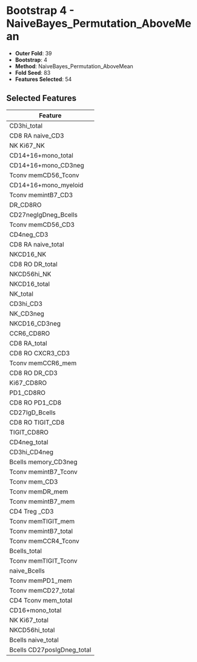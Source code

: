 # Bootstrap 4 - NaiveBayes_Permutation_AboveMean

- **Outer Fold**: 39
- **Bootstrap**: 4
- **Method**: NaiveBayes_Permutation_AboveMean
- **Fold Seed**: 83
- **Features Selected**: 54

## Selected Features

| Feature |
|---------|
| CD3hi_total |
| CD8 RA naive_CD3 |
| NK Ki67_NK |
| CD14+16+mono_total |
| CD14+16+mono_CD3neg |
| Tconv memCD56_Tconv |
| CD14+16+mono_myeloid |
| Tconv memintB7_CD3 |
| DR_CD8RO |
| CD27negIgDneg_Bcells |
| Tconv memCD56_CD3 |
| CD4neg_CD3 |
| CD8 RA naive_total |
| NKCD16_NK |
| CD8 RO DR_total |
| NKCD56hi_NK |
| NKCD16_total |
| NK_total |
| CD3hi_CD3 |
| NK_CD3neg |
| NKCD16_CD3neg |
| CCR6_CD8RO |
| CD8 RA_total |
| CD8 RO CXCR3_CD3 |
| Tconv memCCR6_mem |
| CD8 RO DR_CD3 |
| Ki67_CD8RO |
| PD1_CD8RO |
| CD8 RO PD1_CD8 |
| CD27IgD_Bcells |
| CD8 RO TIGIT_CD8 |
| TIGIT_CD8RO |
| CD4neg_total |
| CD3hi_CD4neg |
| Bcells memory_CD3neg |
| Tconv memintB7_Tconv |
| Tconv mem_CD3 |
| Tconv memDR_mem |
| Tconv memintB7_mem |
| CD4 Treg _CD3 |
| Tconv memTIGIT_mem |
| Tconv memintB7_total |
| Tconv memCCR4_Tconv |
| Bcells_total |
| Tconv memTIGIT_Tconv |
| naive_Bcells |
| Tconv memPD1_mem |
| Tconv memCD27_total |
| CD4 Tconv mem_total |
| CD16+mono_total |
| NK Ki67_total |
| NKCD56hi_total |
| Bcells naive_total |
| Bcells CD27posIgDneg_total |
